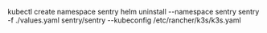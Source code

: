 kubectl create namespace sentry
helm uninstall --namespace sentry sentry -f ./values.yaml sentry/sentry --kubeconfig /etc/rancher/k3s/k3s.yaml